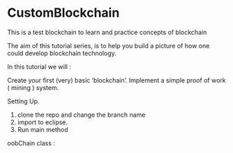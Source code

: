 # CustomBlockchain
This is a test blockchain to learn and practice concepts of blockchain


The aim of this tutorial series, is to help you build a picture of how one could develop blockchain technology.

In this tutorial we will :

Create your first (very) basic ‘blockchain’.
Implement a simple proof of work ( mining ) system.


Setting Up.
1. clone the repo and change the branch name
2. import to eclipse.
3. Run main method

oobChain class :






